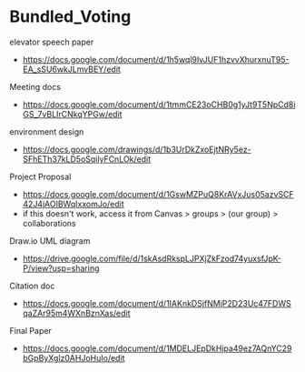 # Bundled_Voting

elevator speech paper
 - https://docs.google.com/document/d/1h5wql9IvJUF1hzvvXhurxnuT95-EA_sSU6wkJLmvBEY/edit


Meeting docs
 - https://docs.google.com/document/d/1tmmCE23oCHB0g1yJt9T5NpCd8iGS_7vBLIrCNkqYPGw/edit


environment design
 - https://docs.google.com/drawings/d/1b3UrDkZxoEjtNRy5ez-SFhETh37kLD5oSqilyFCnLOk/edit


Project Proposal
 - https://docs.google.com/document/d/1GswMZPuQ8KrAVxJus05azvSCF42J4jAOIBWqIxxomJo/edit
 - if this doesn't work, access it from Canvas > groups > (our group) > collaborations
 
Draw.io UML diagram
 - https://drive.google.com/file/d/1skAsdRkspLJPXjZkFzod74yuxsfJpK-P/view?usp=sharing

Citation doc
 - https://docs.google.com/document/d/1IAKnkDSjfNMjP2D23Uc47FDWSqaZAr95m4WXnBznXas/edit

Final Paper
 - https://docs.google.com/document/d/1MDELJEpDkHjpa49ez7AQnYC29bGpByXglz0AHJoHuIo/edit
